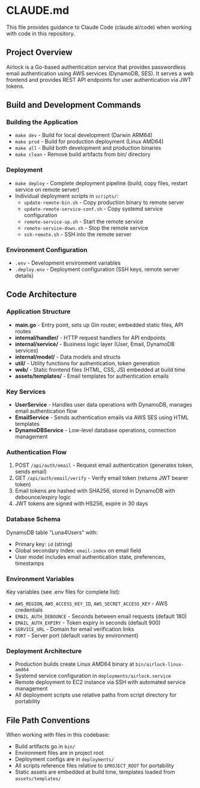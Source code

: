 # CLAUDE.md

This file provides guidance to Claude Code (claude.ai/code) when working with code in this repository.

## Project Overview

Airlock is a Go-based authentication service that provides passwordless email authentication using AWS services (DynamoDB, SES). It serves a web frontend and provides REST API endpoints for user authentication via JWT tokens.

## Build and Development Commands

### Building the Application
- `make dev` - Build for local development (Darwin ARM64)
- `make prod` - Build for production deployment (Linux AMD64) 
- `make all` - Build both development and production binaries
- `make clean` - Remove build artifacts from bin/ directory

### Deployment
- `make deploy` - Complete deployment pipeline (build, copy files, restart service on remote server)
- Individual deployment scripts in `scripts/`:
  - `update-remote-bin.sh` - Copy production binary to remote server
  - `update-remote-service-conf.sh` - Copy systemd service configuration  
  - `remote-service-up.sh` - Start the remote service
  - `remote-service-down.sh` - Stop the remote service
  - `ssh-remote.sh` - SSH into the remote server

### Environment Configuration
- `.env` - Development environment variables
- `.deploy.env` - Deployment configuration (SSH keys, remote server details)

## Code Architecture

### Application Structure
- **main.go** - Entry point, sets up Gin router, embedded static files, API routes
- **internal/handler/** - HTTP request handlers for API endpoints
- **internal/service/** - Business logic layer (User, Email, DynamoDB services)
- **internal/model/** - Data models and structs
- **util/** - Utility functions for authentication, token generation
- **web/** - Static frontend files (HTML, CSS, JS) embedded at build time
- **assets/templates/** - Email templates for authentication emails

### Key Services
- **UserService** - Handles user data operations with DynamoDB, manages email authentication flow
- **EmailService** - Sends authentication emails via AWS SES using HTML templates
- **DynamoDBService** - Low-level database operations, connection management

### Authentication Flow
1. POST `/api/auth/email` - Request email authentication (generates token, sends email)
2. GET `/api/auth/email/verify` - Verify email token (returns JWT bearer token)
3. Email tokens are hashed with SHA256, stored in DynamoDB with debounce/expiry logic
4. JWT tokens are signed with HS256, expire in 30 days

### Database Schema
DynamoDB table "Luna4Users" with:
- Primary key: `id` (string)
- Global secondary index: `email-index` on email field
- User model includes email authentication state, preferences, timestamps

### Environment Variables
Key variables (see .env files for complete list):
- `AWS_REGION`, `AWS_ACCESS_KEY_ID`, `AWS_SECRET_ACCESS_KEY` - AWS credentials
- `EMAIL_AUTH_DEBOUNCE` - Seconds between email requests (default 180)
- `EMAIL_AUTH_EXPIRY` - Token expiry in seconds (default 900)
- `SERVICE_URL` - Domain for email verification links
- `PORT` - Server port (default varies by environment)

### Deployment Architecture
- Production builds create Linux AMD64 binary at `bin/airlock-linux-amd64`
- Systemd service configuration in `deployments/airlock.service`
- Remote deployment to EC2 instance via SSH with automated service management
- All deployment scripts use relative paths from script directory for portability

## File Path Conventions

When working with files in this codebase:
- Build artifacts go in `bin/`
- Environment files are in project root
- Deployment configs are in `deployments/`
- All scripts reference files relative to `$PROJECT_ROOT` for portability
- Static assets are embedded at build time, templates loaded from `assets/templates/`